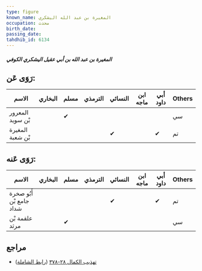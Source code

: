 ```yaml
---
type: figure
known_name: المغيرة بن عبد الله اليشكري
occupation: محدث
birth_date:
passing_date:
tahdhib_id: 6134
---
```

##### المغيرة بن عبد الله بن أبي عقيل اليشكري الكوفي

## رَوَى عَن:
| الاسم            | البخاري | مسلم | الترمذي | النسائي | ابن ماجه | أبي داود | Others |
| ---------------- | ------- | ---- | ------- | ------- | -------- | -------- | ------ |
| المعرور بْن سويد |         | ✔    |         |         |          |          | سي     |
| المغيرة بْن شعبة |         |      |         | ✔       |          | ✔        | تم     |
## رَوَى عَنه:
| الاسم                    | البخاري | مسلم | الترمذي | النسائي | ابن ماجه | أبي داود | Others |
| ------------------------ | ------- | ---- | ------- | ------- | -------- | -------- | ------ |
| أَبُو صخرة جامع بْن شداد |         |      |         | ✔       |          | ✔        | تم     |
| علقمة بْن مرثد           |         | ✔    |         |         |          |          | سي     |
## مراجع
- [تهذيب الكمال ٢٨-٣٧٨](obsidian://open?vault=Tahdhib-al-Kamal&file=Figures/٦١٣٤-المغيرة%20بن%20عبد%20الله%20بن%20أبي%20عقيل%20اليشكري%20الكوفي) ([رابط الشاملة](https://shamela.ws/book/3722/15353))